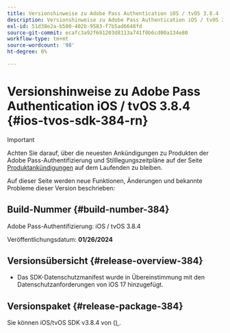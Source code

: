 ```yaml
---
title: Versionshinweise zu Adobe Pass Authentication iOS / tvOS 3.8.4
description: Versionshinweise zu Adobe Pass Authentication iOS / tvOS 3.8.4
exl-id: 51d38e2a-b500-402b-9583-f7b5ad6648fd
source-git-commit: ecafc3a92f691203d8113a741f0b6cd00a134e80
workflow-type: tm+mt
source-wordcount: '98'
ht-degree: 0%

---
```


# Versionshinweise zu Adobe Pass Authentication iOS / tvOS 3.8.4 {#ios-tvos-sdk-384-rn}

>[!IMPORTANT]
>
> Achten Sie darauf, über die neuesten Ankündigungen zu Produkten der Adobe Pass-Authentifizierung und Stilllegungszeitpläne auf der Seite [Produktankündigungen](/help/authentication/product-announcements.md) auf dem Laufenden zu bleiben.

Auf dieser Seite werden neue Funktionen, Änderungen und bekannte Probleme dieser Version beschrieben:

## Build-Nummer {#build-number-384}

Adobe Pass-Authentifizierung: iOS / tvOS 3.8.4

Veröffentlichungsdatum: **01/26/2024**

## Versionsübersicht {#release-overview-384}

* Das SDK-Datenschutzmanifest wurde in Übereinstimmung mit den Datenschutzanforderungen von iOS 17 hinzugefügt.

## Versionspaket {#release-package-384}

Sie können iOS/tvOS SDK v3.8.4 von ([) ](https://tve.zendesk.com/hc/en-us/articles/204963209-iOS-tvOS-Native-AccessEnabler-Library).
